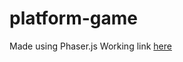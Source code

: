 # platform-game
Made using Phaser.js
Working link [here](https://adamthewizard.github.io/platform-game/)
